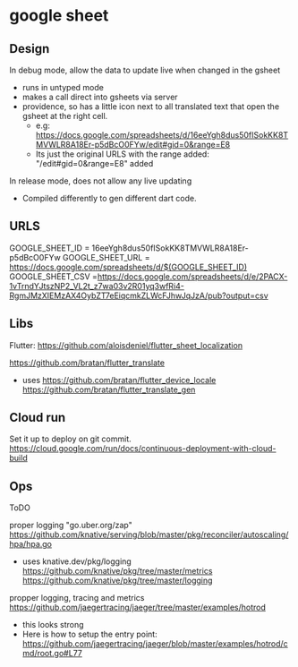 # google sheet




## Design

In debug mode, allow the data to update live when changed in the gsheet
- runs in untyped mode
- makes a call direct into gsheets via server
- providence, so has a little icon next to all translated text that open the gsheet at the right cell.
	- e.g: https://docs.google.com/spreadsheets/d/16eeYgh8dus50fISokKK8TMVWLR8A18Er-p5dBcO0FYw/edit#gid=0&range=E8
	- Its just the original URLS with the range added: "/edit#gid=0&range=E8" added

In release mode, does not allow any live updating
- Compiled differently to gen different dart code.

## URLS

GOOGLE_SHEET_ID = 16eeYgh8dus50fISokKK8TMVWLR8A18Er-p5dBcO0FYw
GOOGLE_SHEET_URL = https://docs.google.com/spreadsheets/d/$(GOOGLE_SHEET_ID)
GOOGLE_SHEET_CSV =https://docs.google.com/spreadsheets/d/e/2PACX-1vTrndYJtszNP2_VL2t_z7wa03v2R01yq3wfRi4-RgmJMzXIEMzAX4OybZT7eEiqcmkZLWcFJhwJqJzA/pub?output=csv

## Libs

Flutter: https://github.com/aloisdeniel/flutter_sheet_localization

https://github.com/bratan/flutter_translate
- uses https://github.com/bratan/flutter_device_locale
https://github.com/bratan/flutter_translate_gen



## Cloud run

Set it up to deploy on git commit.
https://cloud.google.com/run/docs/continuous-deployment-with-cloud-build

## Ops

ToDO

proper logging
"go.uber.org/zap"
https://github.com/knative/serving/blob/master/pkg/reconciler/autoscaling/hpa/hpa.go
- uses knative.dev/pkg/logging
https://github.com/knative/pkg/tree/master/metrics
https://github.com/knative/pkg/tree/master/logging


propper logging, tracing and metrics
https://github.com/jaegertracing/jaeger/tree/master/examples/hotrod
- this looks strong
- Here is how to setup the entry point: https://github.com/jaegertracing/jaeger/blob/master/examples/hotrod/cmd/root.go#L77
